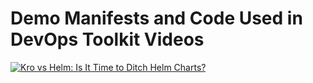 # Demo Manifests and Code Used in DevOps Toolkit Videos

[![Kro vs Helm: Is It Time to Ditch Helm Charts?](https://img.youtube.com/vi/V4N1dHzHmXI/0.jpg)](https://youtu.be/V4N1dHzHmXI)